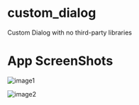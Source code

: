 # custom_dialog
Custom Dialog with no third-party libraries

# App ScreenShots

![image1](https://user-images.githubusercontent.com/57729176/138221128-6bbf20ed-1290-4d51-bd54-7ae911d547b9.png)

![image2](https://user-images.githubusercontent.com/57729176/138221366-bfde41ab-b8c5-40b7-ab31-014c1ccaaf24.png)
